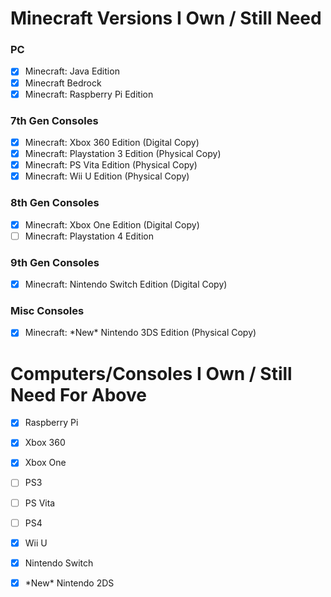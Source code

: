 # Minecraft Versions I Own / Still Need
### PC
- [x] Minecraft: Java Edition
- [x] Minecraft Bedrock
- [X] Minecraft: Raspberry Pi Edition 
### 7th Gen Consoles
- [x] Minecraft: Xbox 360 Edition (Digital Copy)
- [x] Minecraft: Playstation 3 Edition (Physical Copy)
- [x] Minecraft: PS Vita Edition (Physical Copy)
- [x] Minecraft: Wii U Edition (Physical Copy)
### 8th Gen Consoles
- [x] Minecraft: Xbox One Edition (Digital Copy)
- [ ] Minecraft: Playstation 4 Edition
### 9th Gen Consoles
- [x] Minecraft: Nintendo Switch Edition (Digital Copy)
### Misc Consoles
- [x] Minecraft: \*New* Nintendo 3DS Edition (Physical Copy)   

# Computers/Consoles I Own / Still Need For Above
- [X] Raspberry Pi
- [x] Xbox 360
- [x] Xbox One
- [ ] PS3
- [ ] PS Vita
- [ ] PS4
- [x] Wii U
- [x] Nintendo Switch
- [x] \*New* Nintendo 2DS





